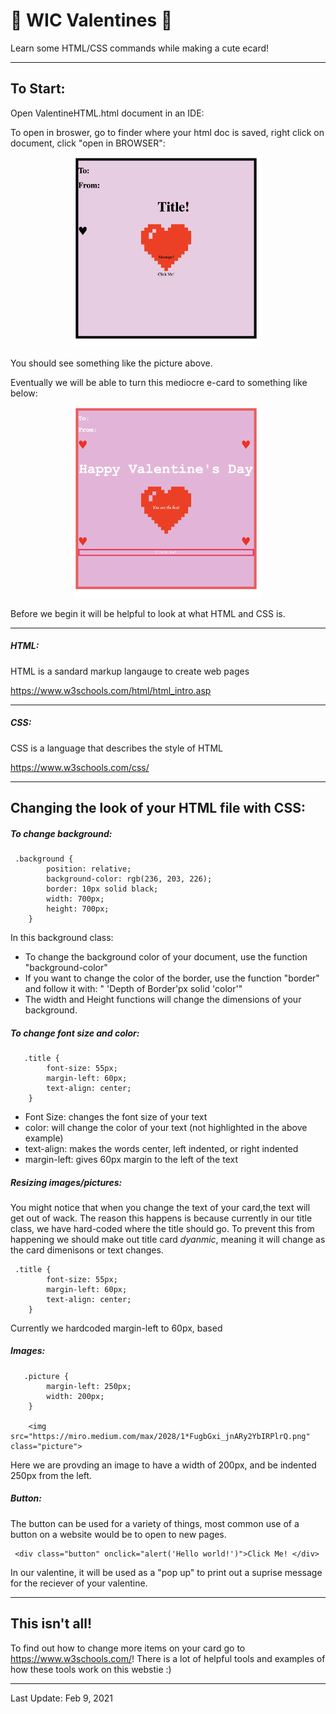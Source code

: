 #  💖 WIC Valentines 💖 <br/>
Learn some HTML/CSS commands while making a cute ecard! <br/>
____________________________________________________________________________________
## To Start:<br/>

Open ValentineHTML.html document in an IDE:

To open in broswer, go to finder where your html doc is saved, right click on document, click "open in BROWSER":

<p align="center">
 <img src="./images/startValentine.png" width="300">
</p>

You should see something like the picture above.


Eventually we will be able to turn this mediocre e-card to something like below:

<p align="center">
 <img src="./images/endValentine.png" width="300">
</p>

Before we begin it will be helpful to look at what HTML and CSS is.
____________________________________________________________________________________
##### HTML:
HTML is a sandard markup langauge to create web pages

https://www.w3schools.com/html/html_intro.asp
____________________________________________________________________________________
#####  CSS: 

CSS is a language that describes the style of HTML 

https://www.w3schools.com/css/

____________________________________________________________________________________
## Changing the look of your HTML file with CSS: <br/>

##### To change background:
```
 .background {
        position: relative;
        background-color: rgb(236, 203, 226);
        border: 10px solid black;
        width: 700px;
        height: 700px;
    }
``` 

In this background class:
- To change the background color of your document, use the function "background-color" 
- If you want to change the color of the border, use the function "border" and follow it with: " 'Depth of Border'px solid 'color'"
- The width and Height functions will change the dimensions of your background. 

##### To change font size and color:
```
   .title {
        font-size: 55px;
        margin-left: 60px;
        text-align: center;
    }
``` 
- Font Size: changes the font size of your text
- color: will change the color of your text (not highlighted in the above example)
- text-align: makes the words center, left indented, or right indented
- margin-left: gives 60px margin to the left of the text

##### Resizing images/pictures:

You might notice that when you change the text of your card,the text will get out of wack.
The reason this happens is because currently in our title class, we have hard-coded where the title should go. To prevent this from happening we should make out title card *dyanmic*, meaning it will change as the card dimenisons or text changes. </br>


```
 .title {
        font-size: 55px;
        margin-left: 60px;
        text-align: center;
    }
```

Currently we hardcoded margin-left to 60px, based 

##### Images:
```
   .picture {
        margin-left: 250px;
        width: 200px;
    }

    <img src="https://miro.medium.com/max/2028/1*FugbGxi_jnARy2YbIRPlrQ.png" class="picture">

``` 

Here we are provding an image to have a width of 200px, and be indented 250px from the left. 


##### Button:

The button can be used for a variety of things, most common use of a button on a website would be to open to new pages. 

```
 <div class="button" onclick="alert('Hello world!')">Click Me! </div>
```

In our valentine, it will be used as a "pop up" to print out a suprise message for the reciever of your valentine. <br/>
____________________________________________________________________________________
## This isn't all! <br/>
To find out how to change more items on your card go to  https://www.w3schools.com/! 
There is a lot of helpful tools and examples of how these tools work on this webstie :)
____________________________________________________________________________________
Last Update: Feb 9, 2021




